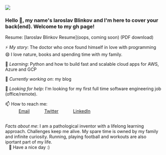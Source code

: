 
<img src="https://images.unsplash.com/photo-1580212761770-1d1053f6df2d?ixlib=rb-1.2.1&ixid=eyJhcHBfaWQiOjEyMDd9&auto=format&fit=crop&w=900&h=280&q=80"/><br>
### Hello 👋, my name's Iaroslav Blinkov and I'm here to cover your back(end). Welcome to my gh page!<br>

Resume:  [Iaroslav Blinkov Resume](oops, coming soon) (PDF download)<br>

⚡ *My story*: The doctor who once found himself in love with programming 😄 I love nature, books and spending time with my family.  <br>

🌱 *Learning*: Python and how to build fast and scalable cloud apps for AWS, Azure and GCP <br>

🚀 *Currently working on*: my blog<br>

🤔 *Looking for help*: I'm looking for my first full time software engineering job (office/remote).<br>

📫 How to reach me: <br>
&nbsp;&nbsp;&nbsp;&nbsp;&nbsp;&nbsp;&nbsp;&nbsp;&nbsp;&nbsp; [Email](here2contactme@gmail.com)
&nbsp;&nbsp;&nbsp;&nbsp;&nbsp;&nbsp;&nbsp;&nbsp;&nbsp;&nbsp; [Twitter](https://www.twitter.com/iarosb)
&nbsp;&nbsp;&nbsp;&nbsp;&nbsp;&nbsp;&nbsp;&nbsp;&nbsp;&nbsp; [LinkedIn](https://www.linkedin.com/in/iarosb)<br>
<br>

*Facts about me*: I am a pathological inventor with a lifelong learning approach. Challenges keep me alive. My spare time is owned by my family and infinite curiosity. Running, playing football and workouts are also iportant part of my life.
<br>
&nbsp;&nbsp;&nbsp;🦄 Have a nice day :)
<!--
 https://resume.christinakopecky.com
-->
